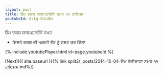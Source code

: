```yaml
---
layout: post
title: ਓਮ ਦਕਸ਼ ਯਾਗਪਹਾਰੀਨੇ ਨਮਹ ੧੧ ਟਾਇਮਸ
youtubeId: GcIq-ShL4Es
---
```

 
 
 ਓਮ ਦਕਸ਼ ਯਾਗਪਹਾਰੀਨੇ ਨਮਹ  
 
 -  ਜਿਸਨੇ ਦਕਸ਼ ਦੀ ਅਗਨੀ ਭੇਂਟ ਨੂੰ ਨਸ਼ਟ ਕਰ ਦਿੱਤਾ 
 
  
 
  
 
 
 
 
 
 


{% include youtubePlayer.html id=page.youtubeId %}
 
[Next]({{ site.baseurl }}{% link  split2/_posts/2014-10-04-ਓਮ ਗੰਭੀਰਾਯਾ ਨਮਹ ੧੧ ਟਾਇਮਸ.md%})
 
